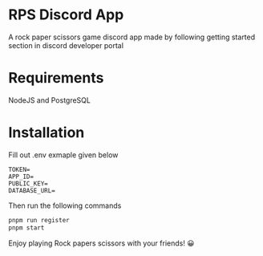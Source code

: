 # RPS Discord App

A rock paper scissors game discord app made by following getting started section in discord developer
portal

# Requirements
NodeJS and PostgreSQL

# Installation
Fill out .env exmaple given below
```properties
TOKEN=
APP_ID=
PUBLIC_KEY=
DATABASE_URL=
```

Then run the following commands
```bash
pnpm run register
pnpm start
```

Enjoy playing Rock papers scissors with your friends! 😀
